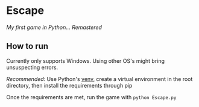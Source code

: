 # Escape
*My first game in Python... Remastered*

## How to run
Currently only supports Windows. Using other OS's might bring unsuspecting errors.

*Recommended*: Use Python's [venv](https://docs.python.org/3/library/venv.html), create a virtual environment in the root directory, then install the requirements through pip

Once the requirements are met, run the game with `python Escape.py`
